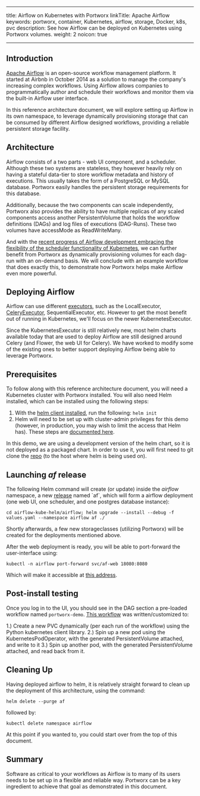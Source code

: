 ﻿---

title: Airflow on Kubernetes with Portworx
linkTitle: Apache Airflow
keywords: portworx, container, Kubernetes, airflow, storage, Docker, k8s, pvc
description: See how Airflow can be deployed on Kubernetes using Portworx volumes.
weight: 2
noicon: true

---

## Introduction

[Apache Airflow](https://airflow.apache.org/) is an open-source workflow management platform. It started at Airbnb in October 2014 as a solution to manage the company's increasing complex workflows. Using Airflow allows companies to programmatically author and schedule their workflows and monitor them via the built-in Airflow user interface.

In this reference architecture document, we will explore setting up Airflow in its own namespace, to leverage dynamically provisioning storage that can be consumed by different Airflow designed workflows, providing a reliable persistent storage facility.

## Architecture

Airflow consists of a two parts - web UI component, and a scheduler.  Although these two systems are stateless, they however heavily rely on having a stateful data-tier to store workflow metadata and history of executions.  This usually takes the form of a PostgreSQL or MySQL database.  Portworx easily handles the persistent storage requirements for this database.

Additionally, because the two components can scale independently, Portworx also provides the ability to have multiple replicas of any scaled components access another PersistentVolume that holds the workflow definitions (DAGs) and log files of executions (DAG-Runs).  These two volumes have accessMode as ReadWriteMany.

And with the [recent progress of Airflow development embracing the flexibility of the scheduler functionality of Kubernetes](https://kubernetes.io/blog/2018/06/28/airflow-on-kubernetes-part-1-a-different-kind-of-operator/), we can further benefit from Portworx as dynamically provisioning volumes for each dag-run with an on-demand basis.  We will conclude with an example workflow that does exactly this, to demonstrate how Portworx helps make Airflow even more powerful.

## Deploying Airflow

Airflow can use different [executors](https://www.astronomer.io/guides/airflow-executors-explained/), such as the LocalExecutor, [CeleryExecutor](https://airflow.apache.org/docs/1.10.6/howto/executor/use-celery.html), SequentialExecutor, etc.  However to get the most benefit out of running in Kubernetes, we'll focus on the newer KubernetesExecutor.

Since the KubernetesExecutor is still relatively new, most helm charts available today that are used to deploy Airflow are still designed around Celery (and Flower, the web UI for Celery).  We have worked to modify some of the existing ones to better support deploying Airflow being able to leverage Portworx.


## Prerequisites

To follow along with this reference architecture document, you will need a Kubernetes cluster with Portworx installed.  You will also need Helm installed, which can be installed using the following steps:

1.  With the [helm client installed](https://helm.sh/docs/intro/install/), run the following: `helm init`
2. Helm will need to be set up with cluster-admin privileges for this demo (however, in production, you may wish to limit the access that Helm has).  These steps are [documented here](https://tutorials.kevashcraft.com/k8s/install-helm/#create-serviceaccount).

In this demo, we are using a development version of the helm chart, so it is not deployed as a packaged chart.  In order to use it, you will first need to git clone the [repo](https://github.com/aleks-mariusz/airflow-kube-helm) (to the host where helm is being used on).

## Launching _af_ release

The following Helm command will create (or update) inside the _airflow_ namespace, a new [release]([https://github.com/helm/helm/blob/release-2.14/docs/glossary.md#release](https://github.com/helm/helm/blob/release-2.14/docs/glossary.md#release)) named `af`, which will form a airflow deployment (one web UI, one scheduler, and one postgres database instance):

```cd airflow-kube-helm/airflow; helm upgrade --install --debug -f values.yaml --namespace airflow af ./```

Shortly afterwards, a few new storageclasses (utilizing Portworx) will be created for the deployments mentioned above.

After the web deployment is ready, you will be able to port-forward the user-interface using:

```kubectl -n airflow port-forward svc/af-web 18080:8080```

Which will make it accessible at [this address](http://localhost:18080).

## Post-install testing

Once you log in to the UI, you should see in the DAG section a pre-loaded workflow named `portworx-demo`.  [This workflow](https://gist.github.com/aleks-mariusz/efd3a3a250438764e1e5cc87deef403a) was written/customized to:

1.) Create a new PVC dynamically (per each run of the workflow) using the Python kubernetes client library.
2.) Spin up a new pod using the KubernetesPodOperator, with the generated PersistentVolume attached, and write to it
3.) Spin up another pod, with the generated PersistentVolume attached, and read back from it.

## Cleaning Up

Having deployed airflow to helm, it is relatively straight forward to clean up the deployment of this architecture, using the command:

```helm delete --purge af```

followed by:

```kubectl delete namespace airflow```

At this point if you wanted to, you could start over from the top of this document.

## Summary

Software as critical to your workflows as Airflow is to many of its users needs to be set up in a flexible and reliable way.  Portworx can be a key ingredient to achieve that goal as demonstrated in this document.
